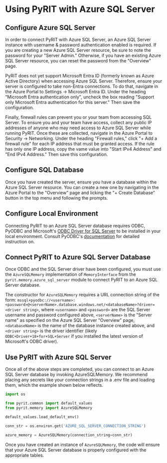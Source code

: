 # Using PyRIT with Azure SQL Server

## Configure Azure SQL Server

In order to connect PyRIT with Azure SQL Server, an Azure SQL Server instance with username & password
authentication enabled is required. If you are creating a new Azure SQL Server resource, be sure to note the password for your "Server Admin." Otherwise, if you have an existing Azure SQL Server resource, you can reset the password from the "Overview" page.

PyRIT does not yet support Microsoft Entra ID (formerly known as Azure Active Directory) when accessing Azure SQL Server. Therefore, ensure your server is configured to take non-Entra connections. To do that, navigate in the Azure Portal to Settings -&gt; Microsoft Entra ID. Under the heading "Microsoft Entra authentication only", uncheck the box reading "Support only Microsoft Entra authentication for this server." Then save the configuration.

Finally, firewall rules can prevent you or your team from accessing SQL Server. To ensure you and your team have access, collect any public IP addresses of anyone who may need access to Azure SQL Server while running PyRIT. Once these are collected, navigate in the Azure Portal to Security -&gt; Networking. Under the heading "Firewall rules," click "+ Add a firewall rule" for each IP address that must be granted access. If the rule has only one IP address, copy the vame value into "Start IPv4 Address" and "End IPv4 Address." Then save this configuration.

## Configure SQL Database

Once you have created the server, ensure you have a database within the Azure SQL Server resource. You can create a new one by navigating in the Azure Portal to the "Overview" page and licking the "+ Create Database" button in the top menu and following the prompts.

## Configure Local Environment

Connecting PyRIT to an Azure SQL Server database requires ODBC, PyODBC and Microsoft's [ODBC Driver for SQL Server](https://learn.microsoft.com/en-us/sql/connect/odbc/download-odbc-driver-for-sql-server?view=sql-server-ver16) to be installed in your local environment. Consult PyODBC's [documentation](https://github.com/mkleehammer/pyodbc/wiki) for detailed instruction on.

## Connect PyRIT to Azure SQL Server Database

Once ODBC and the SQL Server driver have been configured, you must use the `AzureSQLMemory` implementation of `MemoryInterface` from the `pyrit.memory.azure_sql_server` module to connect PyRIT to an Azure SQL Server database.

The constructor for `AzureSQLMemory` requires a URL connection string of the form: `mssql+pyodbc://<username>:<password>@<serverName>.database.windows.net/<databaseName>?driver=<driver string>`, where `<username>` and `<password>` are the SQL Server username and password configured above, `<serverName>` is the "Server name" as specified on the Azure SQL Server "Overview" page, `<databaseName>` is the name of the database instance created above, and `<driver string>` is the driver identifier (likely `ODBC+Driver+18+for+SQL+Server` if you installed the latest version of Microsoft's ODBC driver).

## Use PyRIT with Azure SQL Server

Once all of the above steps are completed, you can connect to an Azure SQL Server database by invoking AzureSQLMemory. We recommend placing any secrets like your connection strings in a .env file and loading them, which the example shown below reflects.

```python
import os

from pyrit.common import default_values
from pyrit.memory import AzureSQLMemory

default_values.load_default_env()

conn_str = os.environ.get('AZURE_SQL_SERVER_CONNECTION_STRING')

azure_memory = AzureSQLMemory(connection_string=conn_str)
```

Once you have created an instance of `AzureSQLMemory`, the code will ensure that your Azure SQL Server database is properly configured with the appropriate tables.
